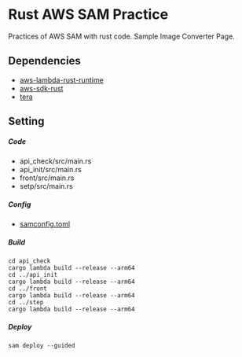 # Rust AWS SAM Practice
Practices of AWS SAM with rust code.
Sample Image Converter Page.


## Dependencies
 - [aws-lambda-rust-runtime](https://github.com/awslabs/aws-lambda-rust-runtime)
 - [aws-sdk-rust](https://github.com/awslabs/aws-sdk-rust)
 - [tera](https://github.com/Keats/tera)

## Setting
##### Code
 - api_check/src/main.rs
 - api_init/src/main.rs
 - front/src/main.rs
 - setp/src/main.rs

##### Config
 - [samconfig.toml](https://docs.aws.amazon.com/serverless-application-model/latest/developerguide/serverless-sam-cli-config.html)


##### Build
```
cd api_check
cargo lambda build --release --arm64
cd ../api_init
cargo lambda build --release --arm64
cd ../front
cargo lambda build --release --arm64
cd ../step
cargo lambda build --release --arm64
```

##### Deploy
```
sam deploy --guided
```
